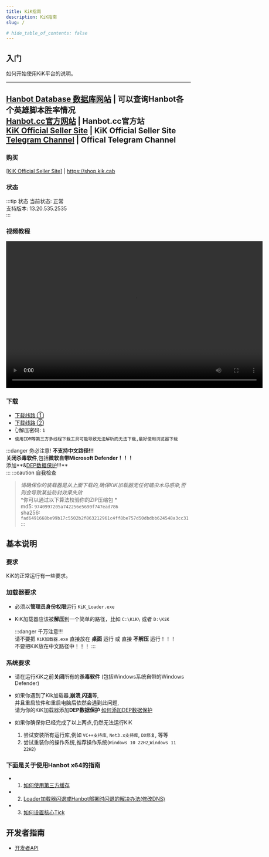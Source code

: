 ```yaml
---
title: KiK指南
description: KiK指南
slug: /

# hide_table_of_contents: false
---
```


## 入门
如何开始使用KiK平台的说明。  

-------------------------  
[Hanbot Database 数据库网站](https://db.hanbot.cc) | 可以查询Hanbot各个英雄脚本胜率情况  
[Hanbot.cc官方网站](https://hanbot.cc) | Hanbot.cc官方站  
[KiK Official Seller Site](https://shop.kik.cab/) | KiK Official Seller Site  
[Telegram Channel](https://t.me/kik_bypass) | Offical Telegram Channel
-------------------------  

### 购买  

[[KiK Official Seller Site]](https://shop.kik.cab/) | https://shop.kik.cab

### 状态
:::tip 状态
当前状态: 正常  
支持版本: 13.20.535.2535  
:::
### 视频教程
<video src="https://github.cab/d/Onedrive/Video/KiK_tutorial.mp4" controls="controls" width="700" height="400">您的浏览器不支持播放该视频！</video>

### 下载  

- [下载线路 ①](https://github.cab/d/Onedrive/KiK.Loader.zip)
- [下载线路 ②](https://github.cab/d/AliCloud/KiK/KiK.Loader.zip)
- 👆解压密码: `1` 
- `使用IDM等第三方多线程下载工具可能导致无法解析而无法下载,最好使用浏览器下载`

:::danger 务必注意! 
  **不支持中文路径!!!**  
  **关闭杀毒软件**,包括**微软自带Microsoft Defender！！！**  
  添加**&[DEP数据保护](./2DEP.md)!!!**  
:::
:::caution 自我检查
> *请确保你的装载器是从上面下载的,确保KiK加载器无任何蠕虫木马感染,否则会导致某些防封效果失效*    
>*你可以通过以下算法校验你的ZIP压缩包 *  
md5: `9740997205a742256e5690f747ead786`  
sha256: `fad6491668be99b17c5502b2f863212961c4ff8be757d50dbdbb624548a3cc31`
:::  


## 基本说明

### 要求
KiK的正常运行有一些要求。

### 加载器要求
- 必须以**管理员身份权限**运行 `KiK_Loader.exe`
- KiK加载器应该被**解压**到一个简单的路径，比如 `C:\KiK\` 或者 `D:\KiK`  

  :::danger   千万注意!!!  
  请不要把 `KiK加载器.exe` 直接放在 **桌面** 运行 或 直接 **不解压** 运行！！！  
  不要把KiK放在中文路径中！！！
  :::
### 系统要求
- 请在运行KiK之前**关闭**所有的**杀毒软件** (包括Windows系统自带的Windows Defender)  

- 如果你遇到了Kik加载器,**崩溃**,**闪退**等,  
  并且重启软件和重启电脑后依然会遇到此问题,  
  请为你的KiK加载器添加**DEP数据保护**     [如何添加DEP数据保护](./2DEP)

- 如果你确保你已经完成了以上两点,仍然无法运行KiK
  1. 尝试安装所有运行库,例如 `VC++支持库`, `Net3.x支持库`, `DX修复`, 等等
  2. 尝试重装你的操作系统,推荐操作系统(`Windows 10 22H2`,`Windows 11 22H2`)
      

### 下面是关于使用Hanbot x64的指南
  - 1. [如何使用第三方缓存](./3botconfig)
  - 2. [Loader加载器闪退或Hanbot部署时闪退的解决办法(修改DNS)](./4DNS)
  - 3. [如何设置核心Tick](./5CoreTick.md)

## 开发者指南
- [开发者API](./99DevAPI)